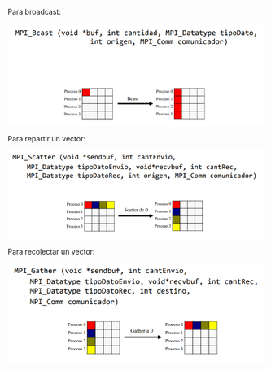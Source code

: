Para broadcast:

![](bcast.png)

Para repartir un vector:

![](scatter.png)

Para recolectar un vector:

![](gather.png)